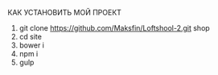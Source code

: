 КАК УСТАНОВИТЬ МОЙ ПРОЕКТ
1. git clone https://github.com/Maksfin/Loftshool-2.git shop
2. cd site
3. bower i
4. npm i
5. gulp

